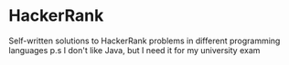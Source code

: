 # HackerRank
Self-written solutions to HackerRank problems in different programming languages
p.s I don't like Java, but I need it for my university exam
